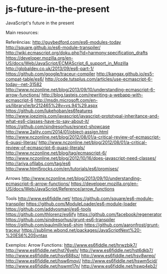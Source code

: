 js-future-in-the-present
========================

JavaScript's future in the present  

Main resources:  

Referências:
http://guybedford.com/es6-modules-today
http://square.github.io/es6-module-transpiler/
http://wiki.ecmascript.org/doku.php?id=harmony:specification_drafts
https://developer.mozilla.org/en-US/docs/Web/JavaScript/ECMAScript_6_support_in_Mozilla
http://globaldev.co.uk/2013/09/es6-part-1/
https://github.com/google/traceur-compiler
http://kangax.github.io/es5-compat-table/es6/
http://code.tutsplus.com/articles/use-ecmascript-6-today--net-31582
http://www.nczonline.net/blog/2013/09/10/understanding-ecmascript-6-arrow-functions/
http://blog.tastejs.com/rewriting-a-webapp-with-ecmascript-6
http://msdn.microsoft.com/en-us/library/ie/br212465%28v=vs.94%29.aspx
https://github.com/lukehoban/es6features
http://www.joezimjs.com/javascript/javascript-prototypal-inheritance-and-what-es6-classes-have-to-say-about-it/
https://github.com/sindresorhus/esnext-showcase
http://www.2ality.com/2014/01/object-assign.html
http://www.nczonline.net/blog/2012/08/01/a-critical-review-of-ecmascript-6-quasi-literas/
http://www.nczonline.net/blog/2012/08/01/a-critical-review-of-ecmascript-6-quasi-literals/
http://www.nczonline.net/blog/tag/ecmascript-6/
http://www.nczonline.net/blog/2012/10/16/does-javascript-need-classes/
http://ariya.ofilabs.com/tag/es6
http://www.html5rocks.com/en/tutorials/es6/promises/

Arrows
http://www.nczonline.net/blog/2013/09/10/understanding-ecmascript-6-arrow-functions/
https://developer.mozilla.org/en-US/docs/Web/JavaScript/Reference/arrow_functions



Tools
http://www.es6fiddle.net/
https://github.com/square/es6-module-transpiler
https://github.com/ModuleLoader/es6-module-loader
https://github.com/addyosmani/es6-tools
https://github.com/thlorenz/es6ify
https://github.com/facebook/regenerator
https://github.com/sindresorhus/grunt-es6-transpiler
https://github.com/paulmillr/es6-shim
https://github.com/aaronfrost/grunt-traceur
https://sublime.wbond.net/packages/JavaScriptNext%20-%20ES6%20Syntax


Exemplos:
Arrow Functions:
http://www.es6fiddle.net/hrwzbik7/
http://www.es6fiddle.net/hst76yeh/
http://www.es6fiddle.net/hst6dkb7/
http://www.es6fiddle.net/hsv688sz/
http://www.es6fiddle.net/hsv8wrep/
http://www.es6fiddle.net/hsw6mqvi/
http://www.es6fiddle.net/hswm5cid/
http://www.es6fiddle.net/hswmt17n/
http://www.es6fiddle.net/hswp4eb2/
